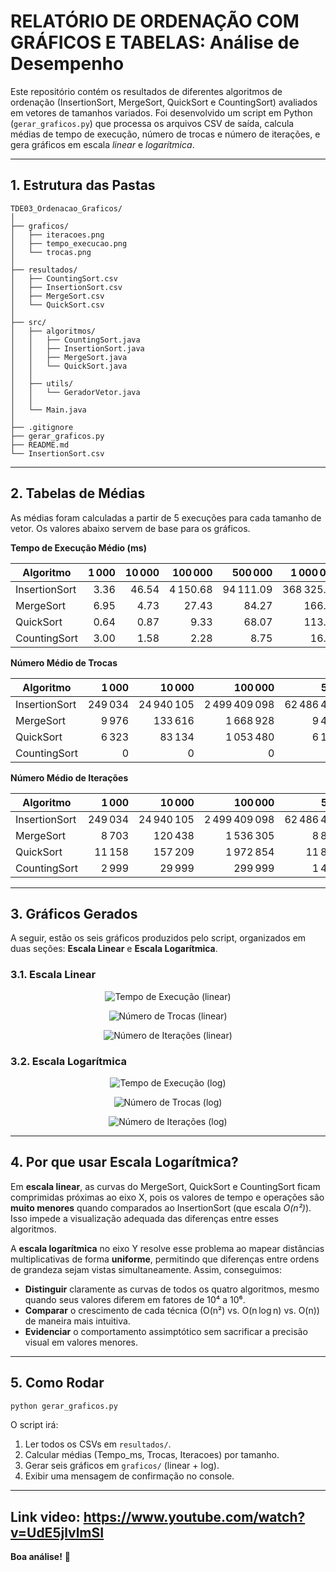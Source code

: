 # RELATÓRIO DE ORDENAÇÃO COM GRÁFICOS E TABELAS: Análise de Desempenho

Este repositório contém os resultados de diferentes algoritmos de ordenação (InsertionSort, MergeSort, QuickSort e CountingSort) avaliados em vetores de tamanhos variados. Foi desenvolvido um script em Python (`gerar_graficos.py`) que processa os arquivos CSV de saída, calcula médias de tempo de execução, número de trocas e número de iterações, e gera gráficos em escala *linear* e *logarítmica*.

---

## 1. Estrutura das Pastas

```
TDE03_Ordenacao_Graficos/
│
├── graficos/                    
│   ├── iteracoes.png         
│   ├── tempo_execucao.png       
│   └── trocas.png                
│
├── resultados/                   
│   ├── CountingSort.csv
│   ├── InsertionSort.csv
│   ├── MergeSort.csv
│   └── QuickSort.csv
│
├── src/                       
│   ├── algoritmos/             
│   │   ├── CountingSort.java
│   │   ├── InsertionSort.java
│   │   ├── MergeSort.java
│   │   └── QuickSort.java
│   │
│   ├── utils/                
│   │   └── GeradorVetor.java
│   │
│   └── Main.java             
│
├── .gitignore               
├── gerar_graficos.py          
├── README.md                
└── InsertionSort.csv        
```

---

## 2. Tabelas de Médias

As médias foram calculadas a partir de 5 execuções para cada tamanho de vetor. Os valores abaixo servem de base para os gráficos.

**Tempo de Execução Médio (ms)**

| Algoritmo     | 1 000 | 10 000 |  100 000 |   500 000 |  1 000 000 |
| ------------- | ----: | -----: | -------: | --------: | ---------: |
| InsertionSort |  3.36 |  46.54 | 4 150.68 | 94 111.09 | 368 325.97 |
| MergeSort     |  6.95 |   4.73 |    27.43 |     84.27 |     166.48 |
| QuickSort     |  0.64 |   0.87 |     9.33 |     68.07 |     113.01 |
| CountingSort  |  3.00 |   1.58 |     2.28 |      8.75 |      16.68 |

**Número Médio de Trocas**

| Algoritmo     |   1 000 |     10 000 |       100 000 |        500 000 |       1 000 000 |
| ------------- | ------: | ---------: | ------------: | -------------: | --------------: |
| InsertionSort | 249 034 | 24 940 105 | 2 499 409 098 | 62 486 423 787 | 249 959 094 923 |
| MergeSort     |   9 976 |    133 616 |     1 668 928 |      9 475 712 |      19 951 424 |
| QuickSort     |   6 323 |     83 134 |     1 053 480 |      6 176 486 |      13 534 012 |
| CountingSort  |       0 |          0 |             0 |              0 |               0 |

**Número Médio de Iterações**

| Algoritmo     |   1 000 |     10 000 |       100 000 |        500 000 |       1 000 000 |
| ------------- | ------: | ---------: | ------------: | -------------: | --------------: |
| InsertionSort | 249 034 | 24 940 105 | 2 499 409 098 | 62 486 423 787 | 249 959 094 923 |
| MergeSort     |   8 703 |    120 438 |     1 536 305 |      8 837 028 |      18 674 224 |
| QuickSort     |  11 158 |    157 209 |     1 972 854 |     11 823 857 |      24 711 520 |
| CountingSort  |   2 999 |     29 999 |       299 999 |      1 499 999 |       2 999 999 |

---

## 3. Gráficos Gerados

A seguir, estão os seis gráficos produzidos pelo script, organizados em duas seções: **Escala Linear** e **Escala Logarítmica**.

### 3.1. Escala Linear

<p align="center">
  <img src="graficos/tempo_ms_linear.png" alt="Tempo de Execução (linear)">
</p>

<p align="center">
  <img src="graficos/trocas_linear.png" alt="Número de Trocas (linear)">
</p>

<p align="center">
  <img src="graficos/iteracoes_linear.png" alt="Número de Iterações (linear)">
</p>

### 3.2. Escala Logarítmica

<p align="center">
  <img src="graficos/tempo_ms_log.png" alt="Tempo de Execução (log)">
</p>

<p align="center">
  <img src="graficos/trocas_log.png" alt="Número de Trocas (log)">
</p>

<p align="center">
  <img src="graficos/iteracoes_log.png" alt="Número de Iterações (log)">
</p>

---

## 4. Por que usar Escala Logarítmica?

Em **escala linear**, as curvas do MergeSort, QuickSort e CountingSort ficam comprimidas próximas ao eixo X, pois os valores de tempo e operações são **muito menores** quando comparados ao InsertionSort (que escala *O(n²)*). Isso impede a visualização adequada das diferenças entre esses algoritmos.

A **escala logarítmica** no eixo Y resolve esse problema ao mapear distâncias multiplicativas de forma **uniforme**, permitindo que diferenças entre ordens de grandeza sejam vistas simultaneamente. Assim, conseguimos:

* **Distinguir** claramente as curvas de todos os quatro algoritmos, mesmo quando seus valores diferem em fatores de 10⁴ a 10⁶.
* **Comparar** o crescimento de cada técnica (O(n²) vs. O(n log n) vs. O(n)) de maneira mais intuitiva.
* **Evidenciar** o comportamento assimptótico sem sacrificar a precisão visual em valores menores.

---

## 5. Como Rodar

```bash
python gerar_graficos.py
```

O script irá:

1. Ler todos os CSVs em `resultados/`.
2. Calcular médias (Tempo\_ms, Trocas, Iteracoes) por tamanho.
3. Gerar seis gráficos em `graficos/` (linear + log).
4. Exibir uma mensagem de confirmação no console.

---
Link video: https://www.youtube.com/watch?v=UdE5jlvlmSI
---

**Boa análise!** 🚀
